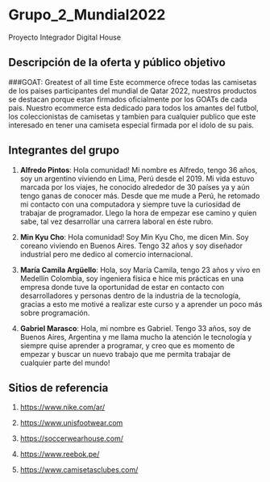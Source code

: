 # Grupo_2_Mundial2022

Proyecto Integrador Digital House



## Descripción de la oferta y público objetivo
###GOAT: Greatest of all time
Este ecommerce ofrece todas las camisetas de los paises participantes del mundial de Qatar 2022, nuestros productos se destacan porque estan firmados oficialmente por los GOATs de cada pais. Nuestro ecommerce esta dedicado para todos los amantes del futbol, los coleccionistas de camisetas y tambien para cualquier publico que este interesado en tener una camiseta especial firmada por el idolo de su pais.
 

## Integrantes del grupo

1. **Alfredo Pintos**: Hola comunidad! Mi nombre es Alfredo, tengo 36 años, soy un argentino viviendo en Lima, Perú desde el 2019. Mi vida estuvo marcada por los viajes, he conocido alrededor de 30 países ya y aún tengo ganas de conocer más. Desde que me mude a Perú, he retomado mi contacto con una computadora y siempre tuve la curiosidad de trabajar de programador. Llego la hora de empezar ese camino y quien sabe, tal vez desarrollar una carrera laboral en éste rubro.

2. **Min Kyu Cho**: Hola comunidad! Soy Min Kyu Cho, me dicen Min. Soy coreano viviendo en Buenos Aires. Tengo 32 años y soy diseñador industrial pero me dedico al comercio internacional.

3. **María Camila Argüello**: Hola, soy María Camila, tengo 23 años y vivo en Medellín Colombia, soy ingeniera física e hice mis prácticas en una empresa donde tuve la oportunidad de estar en contacto con desarrolladores y personas dentro de la industria de la tecnología, gracias a esto me motivé a realizar este curso y a aprender un poco más sobre programación.

4. **Gabriel Marasco**: Hola, mi nombre es Gabriel. Tengo 33 años, soy de Buenos Aires, Argentina y me llama mucho la atención le tecnología y siempre quise aprender a programar, y creo que es momento de empezar y buscar un nuevo trabajo que me permita trabajar de cualquier parte del mundo!

  
  

## Sitios de referencia

1. https://www.nike.com/ar/

2. https://www.unisfootwear.com

3. https://soccerwearhouse.com/

4. https://www.reebok.pe/

5. https://www.camisetasclubes.com/
